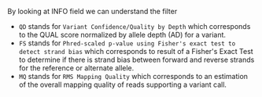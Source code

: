 By looking at INFO field we can understand the filter

 * `QD` stands for `Variant Confidence/Quality by Depth` which corresponds to the QUAL score normalized by allele depth (AD) for a variant.
 * `FS` stands  for `Phred-scaled p-value using Fisher's exact test to detect strand bias` which corresponds to result of a Fisher's Exact Test to determine if there is strand bias between forward and reverse strands for the reference or alternate allele.
 * `MQ` stands  for `RMS Mapping Quality` which corresponds to an estimation of the overall mapping quality of reads supporting a variant call.


